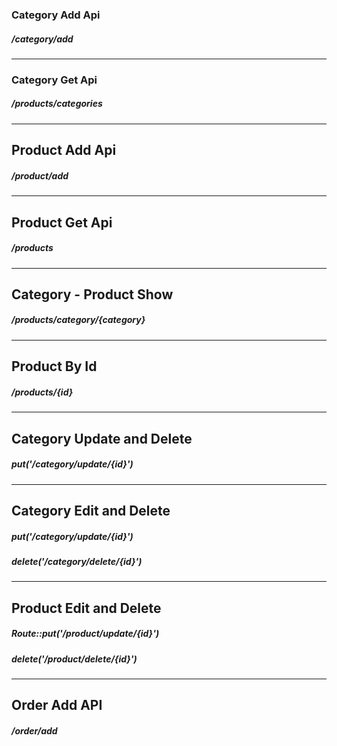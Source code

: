 ### Category Add Api

##### /category/add
--------------------
### Category Get Api

##### /products/categories
--------------------------

## Product Add Api

##### /product/add
--------------------------
## Product Get Api

##### /products

-------------------------
## Category - Product Show

##### /products/category/{category}
---------------------------

## Product By Id

##### /products/{id}

-------------------------

## Category Update and Delete

##### put('/category/update/{id}')

--------------------------

## Category Edit and Delete

##### put('/category/update/{id}')
##### delete('/category/delete/{id}')
--------------------------

## Product Edit and Delete

##### Route::put('/product/update/{id}')
##### delete('/product/delete/{id}')
--------------------------------------
## Order Add API

##### /order/add
